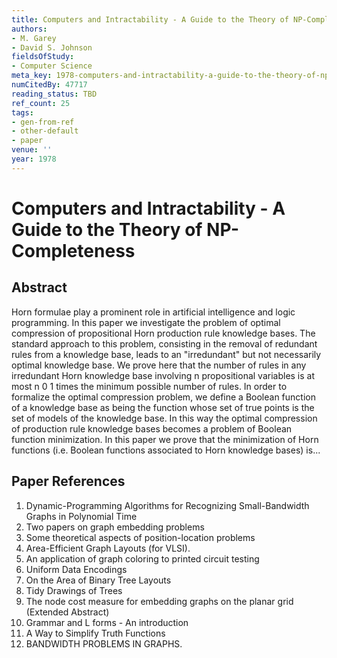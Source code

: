 ```yaml
---
title: Computers and Intractability - A Guide to the Theory of NP-Completeness
authors:
- M. Garey
- David S. Johnson
fieldsOfStudy:
- Computer Science
meta_key: 1978-computers-and-intractability-a-guide-to-the-theory-of-np-completeness
numCitedBy: 47717
reading_status: TBD
ref_count: 25
tags:
- gen-from-ref
- other-default
- paper
venue: ''
year: 1978
---
```


# Computers and Intractability - A Guide to the Theory of NP-Completeness

## Abstract

Horn formulae play a prominent role in artificial intelligence and logic programming. In this paper we investigate the problem of optimal compression of propositional Horn production rule knowledge bases. The standard approach to this problem, consisting in the removal of redundant rules from a knowledge base, leads to an "irredundant" but not necessarily optimal knowledge base. We prove here that the number of rules in any irredundant Horn knowledge base involving n propositional variables is at most n 0 1 times the minimum possible number of rules. In order to formalize the optimal compression problem, we define a Boolean function of a knowledge base as being the function whose set of true points is the set of models of the knowledge base. In this way the optimal compression of production rule knowledge bases becomes a problem of Boolean function minimization. In this paper we prove that the minimization of Horn functions (i.e. Boolean functions associated to Horn knowledge bases) is...

## Paper References

1. Dynamic-Programming Algorithms for Recognizing Small-Bandwidth Graphs in Polynomial Time
2. Two papers on graph embedding problems
3. Some theoretical aspects of position-location problems
4. Area-Efficient Graph Layouts (for VLSI).
5. An application of graph coloring to printed circuit testing
6. Uniform Data Encodings
7. On the Area of Binary Tree Layouts
8. Tidy Drawings of Trees
9. The node cost measure for embedding graphs on the planar grid (Extended Abstract)
10. Grammar and L forms - An introduction
11. A Way to Simplify Truth Functions
12. BANDWIDTH PROBLEMS IN GRAPHS.
